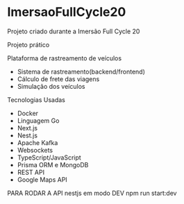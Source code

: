 # ImersaoFullCycle20
Projeto criado durante a Imersão Full Cycle 20

Projeto prático

Plataforma de rastreamento de veículos
- Sistema de rastreamento(backend/frontend)
- Cálculo de frete das viagens
- Simulação dos veículos

Tecnologias Usadas
- Docker
- Linguagem Go
- Next.js
- Nest.js
- Apache Kafka
- Websockets
- TypeScript/JavaScript
- Prisma ORM e MongoDB
- REST API
- Google Maps API


PARA RODAR A API nestjs em modo DEV
npm run start:dev
